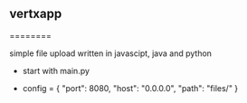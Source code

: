 ## vertxapp
========

simple file upload written in javascipt, java and python

* start with main.py 

* config = {
	"port": 8080,
	"host": "0.0.0.0",
	"path": "files/"
}
